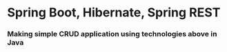 # Spring Boot, Hibernate, Spring REST
### Making simple CRUD application using technologies above in Java

